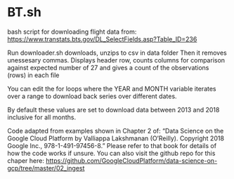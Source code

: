 # BT.sh
bash script for downloading flight data from: https://www.transtats.bts.gov/DL_SelectFields.asp?Table_ID=236

Run downloader.sh downloads, unzips to csv in data folder
Then it removes unessesary commas. Displays header row, counts columns for comparison against expected number of 27 and gives a count of the observations (rows) in each file  

You can edit the for loops where the YEAR and MONTH variable iterates over a range to download back series over different dates.

By default these values are set to download data between 2013 and 2018 inclusive for all months.

Code adapted from examples shown in Chapter 2 of: 
“Data Science on the Google Cloud Platform by Valliappa Lakshmanan (O’Reilly). Copyright 2018 Google Inc., 978-1-491-97456-8.”
Please refer to that book for details of how the code works if unsure.
You can also visit the github repo for this chaper here: https://github.com/GoogleCloudPlatform/data-science-on-gcp/tree/master/02_ingest
